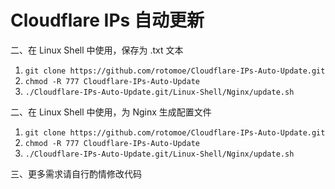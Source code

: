 # Cloudflare IPs 自动更新  

二、在 Linux Shell 中使用，保存为 .txt 文本  
1. `git clone https://github.com/rotomoe/Cloudflare-IPs-Auto-Update.git`  
2. `chmod -R 777 Cloudflare-IPs-Auto-Update`  
3. `./Cloudflare-IPs-Auto-Update.git/Linux-Shell/Nginx/update.sh`

二、在 Linux Shell 中使用，为 Nginx 生成配置文件  
1. `git clone https://github.com/rotomoe/Cloudflare-IPs-Auto-Update.git`  
2. `chmod -R 777 Cloudflare-IPs-Auto-Update`  
3. `./Cloudflare-IPs-Auto-Update.git/Linux-Shell/Nginx/update.sh`

三、更多需求请自行酌情修改代码
